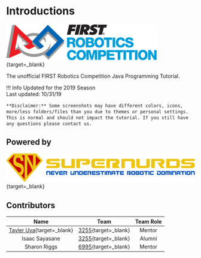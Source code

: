 # Introductions

[![FIRST](assets/images/logos/first.png)](https://www.firstinspires.org/robotics/frc/){target=_blank}

The unofficial FIRST Robotics Competition Java Programming Tutorial.

!!! Info
	Updated for the 2019 Season  
	Last updated: 10/31/19

	**Disclaimer:** Some screenshots may have different colors, icons, more/less folders/files than you due to themes or personal settings. This is normal and should not impact the tutorial. If you still have any questions please contact us.

## Powered by

[![sn_banner](assets/images/logos/sn_banner.png)](https://SuperNURDs.com/){target=_blank}

## Contributors

|                       Name                       |                      Team                      | Team Role |
| :----------------------------------------------: | :--------------------------------------------: | :-------: |
| [Tayler Uva](https://Tayler.Tech){target=_blank} | [3255](https://SuperNURDs.com/){target=_blank} |  Mentor   |
|                  Isaac Sayasane                  | [3255](https://SuperNURDs.com/){target=_blank} |  Alumni   |
|                   Sharon Riggs                   |   [6995](https://frc6995.org){target=_blank}   |  Mentor   |
